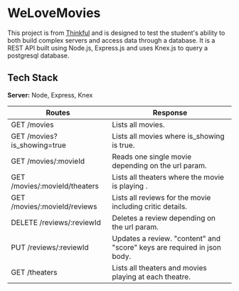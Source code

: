 # WeLoveMovies

This project is from [Thinkful](https://www.thinkful.com/bootcamp/web-development/) and is designed to test the student's ability to both build complex servers and access data through a database. It is a REST API built using Node.js, Express.js and uses Knex.js to query a postgresql database.

## Tech Stack

**Server:** Node, Express, Knex

| Routes                        | Response                                                               |
| ----------------------------- | ---------------------------------------------------------------------- |
| GET /movies                   | Lists all movies.                                                      |
| GET /movies?is_showing=true   | Lists all movies where is_showing is true.                             |
| GET /movies/:movieId          | Reads one single movie depending on the url param.                     |
| GET /movies/:movieId/theaters | Lists all theaters where the movie is playing .                        |
| GET /movies/:movieId/reviews  | Lists all reviews for the movie including critic details.              |
| DELETE /reviews/:reviewId     | Deletes a review depending on the url param.                           |
| PUT /reviews/:reviewId     | Updates a review. "content" and "score" keys are required in json body.|
| GET /theaters                 | Lists all theaters and movies playing at each theatre.                 |
